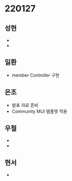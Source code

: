 # 220127

## 성현

-
-

## 일환

- member Controller 구현

## 은조

- 발표 자료 준비
- Community MUI 템플렛 적용

## 우철

-
-

## 현서

-
